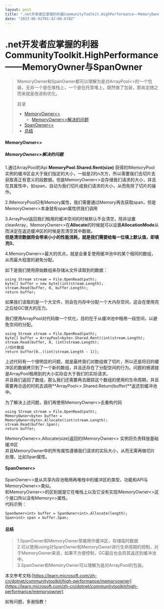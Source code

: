 ```yaml
---
layout: post
title: ".net开发者应掌握的利器CommunityToolkit.HighPerformance——MemoryOwner与SpanOwner"
date: "2023-06-01T01:42:06.678Z"
---
```

.net开发者应掌握的利器CommunityToolkit.HighPerformance——MemoryOwner与SpanOwner
====================================================================

> MemoryOwner和SpanOwner都可以理解为是对ArrayPool<>的一个包装，无非一个是在堆栈上，一个是在托管堆上。既然做了包装，那肯定随之而来就是改进和优化。  
> 
> 目录
> 
> *   [MemoryOwner<>](#memoryowner)
>     *   [MemoryOwner<>解决的问题](#memoryowner解决的问题)
> *   [SpanOwner<>](#spanowner)
> *   [总结](#总结)

#### MemoryOwner<>

##### MemoryOwner<>解决的问题

1.通过ArrayPool的Api **MemoryPool.Shared.Rent(size)** 获得的IMemoryPool实例的缓冲区会大于我们指定的大小，一般是2的n次方，所以需要我们去切片去获取真正有意义的段数据。但是MemoryOwner<>会存储我们请求的大小，并且在其属性中，如span，自动为我们切片成我们请求的大小，从而免除了切片的操作。

2.IMemoryPool只有Memory属性，我们需要通过Memory再去获取span，但是MemoryOwner<>本身就有span属性供我们调用

3.ArrayPool返回我们租用的缓冲空间的时候默认不会清空，除非设置clearArray，MemoryOwner<>在**Allocate**的时候就可以设置**AllocationMode**从而决定在返还缓冲区的时候是否清空其中数据。  
**但是清空数据将会带来小小的性能消耗，就是我们需要给每一位填上默认值，即填充0**。

4.MemoryOwner<>最大的优点，就是会重复使用缓冲池中的某个相同的数组，从而最大程度的避免分配。

如下是我们使用原始数组来存储从文件读取到的数据：

    using Stream stream = File.OpenRead(path);
    byte[] buffer = new byte[(int)stream.Length];
    stream.Read(buffer, 0, buffer.Length);
    return buffer;
    

如果我们读取的是一个大文件，则会在内存中分配一个大内存空间，这会在使用完之后给GC很大的压力。

我们使用ArrayPool对代码做一个优化，目的在于从缓冲池中租用一段空间，以避免空间的分配。

    using Stream stream = File.OpenRead(path);
    byte[] buffer = ArrayPool<byte>.Shared.Rent((int)stream.Length);
    stream.Read(buffer, 0, (int)stream.Length);
    //切片数组
    return buffer[0..((int)stream.Length - 1)];
    

上述代码有一个很明显的问题，就是最终我们对数组做了切片，所以还是将旧的缓冲区的数据拷贝到了一个新的数组，并且还存在了分配空间的行为。问题的根源就是ArrayPool租用到的大小实际会大于我们的实际请求。  
并且我们返回了数组，那么我们还需要再去跟踪这个数组的使用的生命周期，并且需要再合适的时机去调用**ArrayPool<>.Shared.Return(buffer)**返还到缓冲池中。

为了解决上述问题，我们再使用MemoryOwner<>去重构代码

    using Stream stream = File.OpenRead(path);
    MemoryOwner<byte> buffer = MemoryOwner<byte>.Allocate((int)stream.Length);
    stream.Read(buffer.Span);
    return buffer;
    

MemoryOwner<>.Allocate(size)返回的IMemoryOwner<> 实例将负责释放基础缓冲区  
并且MemoryOwner中的所有属性遵循我们请求的实际大小，从而无需再做切片处理，比如Span属性。

#### SpanOwner<>

SpanOwner<>是从共享内存池租用再堆栈中的缓冲区的类型，功能和API与MemoryOwner<>类似。  
和MemoryOwner<>的区别就是它在堆栈上以及它没有实现IMemoryOwner<>这个接口所以没有Memory<>属性。  
代码示例：

    SpanOwner<int> buffer = SpanOwner<int>.Allocate(length);
    Span<int> span = buffer.Span;
    

#### 总结

> 1.SpanOwner和MemoryOwner常被用作缓冲区，存储临时数据  
> 2.可以使用using对SpanOwner和MemoryOwner进行生命周期的控制，对于MemoryOwner来说，如果不方便控制，GC最后也会将其返还到缓冲池中。  
> 3.SpanOwner和MemoryOwner可以理解为是对ArrayPool的包装。

本文参考文档:[https://learn.microsoft.com/zh-cn/dotnet/communitytoolkit/high-performance/memoryowner](https://learn.microsoft.com/zh-cn/dotnet/communitytoolkit/high-performance/memoryowner)

如有问题，多谢指教！